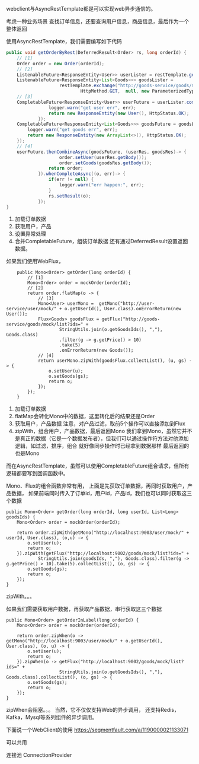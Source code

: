 webclient与AsyncRestTemplate都是可以实现web异步通信的。



考虑一种业务场景
查找订单信息，还要查询用户信息，商品信息，最后作为一个整体返回


使用AsyncRestTemplate，我们需要编写如下代码
```java
public void getOrderByRest(DeferredResult<Order> rs, long orderId) {
    // [1]
    Order order = new Order(orderId);
    // [2]
    ListenableFuture<ResponseEntity<User>> userLister = restTemplate.getForEntity("http://user-service/user/mock/" + 1, User.class);
    ListenableFuture<ResponseEntity<List<Goods>>> goodsLister =
                    restTemplate.exchange("http://goods-service/goods/mock/list?ids=" + StringUtils.join(order.getGoodsIds(), ","),
                            HttpMethod.GET,  null, new ParameterizedTypeReference<List<Goods>>(){});
    // [3]
    CompletableFuture<ResponseEntity<User>> userFuture = userLister.completable().exceptionally(err -> {
                logger.warn("get user err", err);
                return new ResponseEntity(new User(), HttpStatus.OK);
            });
    CompletableFuture<ResponseEntity<List<Goods>>> goodsFuture = goodsLister.completable().exceptionally(err -> {
        logger.warn("get goods err", err);
        return new ResponseEntity(new ArrayList<>(), HttpStatus.OK);
    });
    // [4]
    userFuture.thenCombineAsync(goodsFuture, (userRes, goodsRes)-> {
                    order.setUser(userRes.getBody());
                    order.setGoods(goodsRes.getBody());
                return order;
            }).whenCompleteAsync((o, err)-> {
                if(err != null) {
                    logger.warn("err happen:", err);
                }
                rs.setResult(o);
            });
}
```
1. 加载订单数据
2. 获取用户，产品
3. 设置异常处理
4. 合并CompletableFuture，组装订单数据
还有通过DeferredResult设置返回数据。

如果我们使用WebFlux，
```
    public Mono<Order> getOrder(long orderId) {
        // [1]
        Mono<Order> order = mockOrder(orderId);
        // [2]
        return order.flatMap(o -> {
            // [3]
            Mono<User> userMono =  getMono("http://user-service/user/mock/" + o.getUserId(), User.class).onErrorReturn(new User());
            Flux<Goods> goodsFlux = getFlux("http://goods-service/goods/mock/list?ids=" +
                    StringUtils.join(o.getGoodsIds(), ","), Goods.class)
                    .filter(g -> g.getPrice() > 10)
                    .take(5)
                    .onErrorReturn(new Goods());
            // [4]
            return userMono.zipWith(goodsFlux.collectList(), (u, gs) -> {
                o.setUser(u);
                o.setGoods(gs);
                return o;
            });
        });
    }
```
1. 加载订单数据
2. flatMap会转化Mono中的数据，这里转化后的结果还是Order
3. 获取用户，产品数据
注意，对产品过滤，取前5个操作可以直接添加到Flux<Goods>
4. zipWith，组合用户，产品数据，最后返回Mono<Order>
我们拿到Mono<Order>，虽然它并不是真正的数据（它是一个数据发布者），但我们可以通过操作符方法对他添加逻辑，如过滤，排序，组合
就好像同步操作时已经拿到数据那样
最后返回的也是Mono<Order>

而在AsyncRestTemplate，虽然可以使用CompletableFuture组合请求，但所有逻辑都要写到回调函数中。

Mono、Flux的组合函数非常有用，
上面是先获取订单数据，再同时获取用户，产品数据，
如果前端同时传入了订单id，用户id，产品id，我们也可以同时获取这三个数据
```
public Mono<Order> getOrder(long orderId, long userId, List<Long> goodsIds) {
    Mono<Order> order = mockOrder(orderId);

    return order.zipWith(getMono("http://localhost:9003/user/mock/" + userId, User.class), (o,u) -> {
        o.setUser(u);
        return o;
    }).zipWith(getFlux("http://localhost:9002/goods/mock/list?ids=" +
            StringUtils.join(goodsIds, ","), Goods.class).filter(g -> g.getPrice() > 10).take(5).collectList(), (o, gs) -> {
        o.setGoods(gs);
        return o;
    });
}
```
zipWith。。。


如果我们需要获取用户数据，再获取产品数据，串行获取这三个数据
```
public Mono<Order> getOrderInLabel(long orderId) {
    Mono<Order> order = mockOrder(orderId);

    return order.zipWhen(o -> getMono("http://localhost:9003/user/mock/" + o.getUserId(), User.class), (o, u) -> {
        o.setUser(u);
        return o;
    }).zipWhen(o -> getFlux("http://localhost:9002/goods/mock/list?ids=" +
                    StringUtils.join(o.getGoodsIds(), ","), Goods.class).collectList(), (o, gs) -> {
        o.setGoods(gs);
        return o;
    });
}
```
zipWhen会阻塞。。。
当然，它不仅仅支持Web的异步调用，
还支持Redis，Kafka，Mysql等系列组件的异步调用。


下面说一个WebClient的使用
https://segmentfault.com/a/1190000021133071

可以共用


连接池
ConnectionProvider



